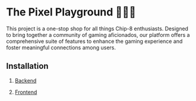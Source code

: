 # The Pixel Playground 👾👾👾
This project is a one-stop shop for all things Chip-8 enthusiasts.  Designed to bring together a community of gaming aficionados, our platform offers a comprehensive suite of features to enhance the gaming experience and foster meaningful connections among users.

## Installation
1. [Backend](/server/readme.md)

2. [Frontend](/web/README.md)